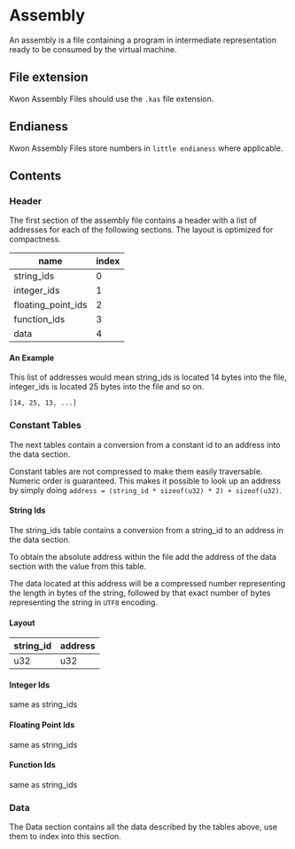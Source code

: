 # Assembly
An assembly is a file containing a program in intermediate representation ready to be consumed by the virtual machine.

## File extension
Kwon Assembly Files should use the `.kas` file extension.

## Endianess
Kwon Assembly Files store numbers in `little endianess` where applicable.

## Contents

### Header
The first section of the assembly file contains a header with a list of addresses for each of the following sections. The layout is optimized for compactness.

|name               |index  |
|-------------------|-------|
|string_ids         |0      |
|integer_ids        |1      |
|floating_point_ids |2      |
|function_ids       |3      |
|data               |4      |

#### An Example
This list of addresses would mean string_ids is located 14 bytes into the file, integer_ids is located 25 bytes into the file and so on.
```
[14, 25, 13, ...]
```

### Constant Tables
The next tables contain a conversion from a constant id to an address into the data section.

Constant tables are not compressed to make them easily traversable. Numeric order is guaranteed. This makes it possible to look up an address by simply doing `address = (string_id * sizeof(u32) * 2) + sizeof(u32)`.

#### String Ids

The string_ids table contains a conversion from a string_id to an address in the data section.

To obtain the absolute address within the file add the address of the data section with the value from this table.

The data located at this address will be a compressed number representing the length in bytes of the string, followed by that exact number of bytes representing the string in `UTF8` encoding.

#### Layout

|string_id  |address  |
|-----------|---------|
|u32        |u32      |

#### Integer Ids

same as string_ids

#### Floating Point Ids

same as string_ids

#### Function Ids

same as string_ids

### Data

The Data section contains all the data described by the tables above, use them to index into this section.
